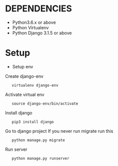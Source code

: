 # DEPENDENCIES
 - Python3.6.x or above
 - Python Virtualenv
 - Python Django 3.1.5 or above

# Setup
 - Setup env

 Create django-env

 ```
    virtualenv django-env
 ```

 Activate virtual env
 ```
    source django-env/bin/activate
 ```

 Install django
 ```
    pip3 install django
 ```
 Go to django project
 If you never run migrate run this
 ```
    python manage.py migrate
 ```
 Run server
 ```
    python manage.py runserver